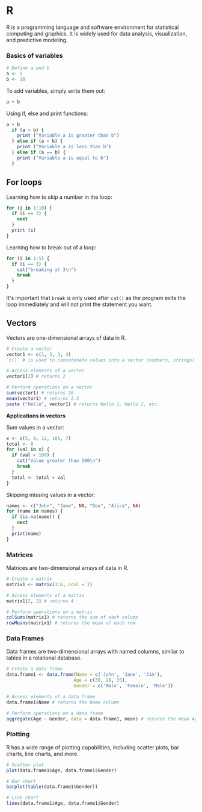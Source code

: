 # R

R is a programming language and software environment for statistical computing and graphics. It is widely used for data analysis, visualization, and predictive modeling.

### Basics of variables
```r
# Define a and b
a <- 5
b <- 10
```

To add variables, simply write them out:

```r
a + b
```

Using if, else and print functions:
```r
a + b
  if (a > b) {
    print ("Variable a is greater than b")
  } else if (a < b) {
    print ("Variable a is less than b")
  } else if (a == b) {
    print ("Variable a is equal to b")
  }
```

## For loops
Learning how to skip a number in the loop:

```r
for (i in 1:10) {
  if (i == 3) {
    next
  }
  print (i)
}
```

Learning how to break out of a loop:
```r
for (i in 1:5) {
  if (i == 3) {
    cat("breaking at 3\n")
    break
  }
}
```
It's important that `break` is only used after `cat()` as the program exits the loop immediately and will not print the statement you want.

  
## Vectors

Vectors are one-dimensional arrays of data in R.

```r
# Create a vector
vector1 <- c(1, 2, 3, 4)
`c()` # is used to concatenate values into a vector (numbers, strings) and keeps them separate. `paste()` is used to join into a <u> single <u> string.

# Access elements of a vector
vector1[2] # returns 2

# Perform operations on a vector
sum(vector1) # returns 10
mean(vector1) # returns 2.5
paste ("Hello", vector1) # returns Hello 1, Hello 2, etc.
```

**Applications in vectors**

Sum values in a vector:
```r
x <- c(5, 8, 12, 105, 7)
total <- 0
for (val in x) {
  if (val > 100) {
    cat("Value greater than 100\n")
    break
  }
  total <- total + val
}
```

Skipping missing values in a vector:
```r
names <- c("John", "Jane", NA, "Doe", "Alice", NA)
for (name in names) {
  if (is.na(name)) {
    next
  }
  print(name)
}
```


### Matrices

Matrices are two-dimensional arrays of data in R.

```r
# Create a matrix
matrix1 <- matrix(1:6, ncol = 2)

# Access elements of a matrix
matrix1[2, 2] # returns 4

# Perform operations on a matrix
colSums(matrix1) # returns the sum of each column
rowMeans(matrix1) # returns the mean of each row
```

### Data Frames

Data frames are two-dimensional arrays with named columns, similar to tables in a relational database.

```r
# Create a data frame
data.frame1 <- data.frame(Name = c('John', 'Jane', 'Jim'),
                         Age = c(30, 28, 35),
                         Gender = c('Male', 'Female', 'Male'))

# Access elements of a data frame
data.frame1$Name # returns the Name column

# Perform operations on a data frame
aggregate(Age ~ Gender, data = data.frame1, mean) # returns the mean Age by Gender
```

### Plotting

R has a wide range of plotting capabilities, including scatter plots, bar charts, line charts, and more.

```r
# Scatter plot
plot(data.frame1$Age, data.frame1$Gender)

# Bar chart
barplot(table(data.frame1$Gender))

# Line chart
lines(data.frame1$Age, data.frame1$Gender)
```

